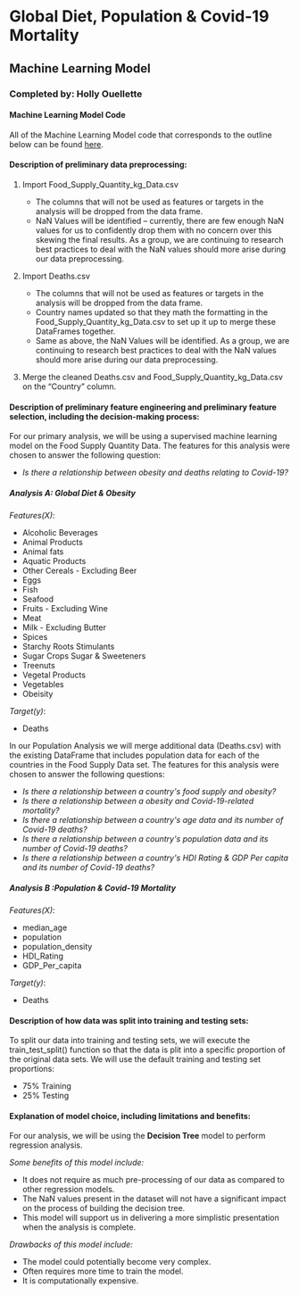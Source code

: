 # Global Diet, Population & Covid-19 Mortality 

## Machine Learning Model
### Completed by: Holly Ouellette 

#### Machine Learning Model Code

All of the Machine Learning Model code that corresponds to the outline below can be found [here](https://github.com/Mikeblanchard/Covid_Project/tree/holly/Machine_Learning). 

#### Description of preliminary data preprocessing:

1.	Import Food_Supply_Quantity_kg_Data.csv

    - The columns that will not be used as features or targets in the analysis will be dropped from the data frame. 
    - NaN Values will be identified – currently, there are few enough NaN values for us to confidently drop them with no concern over this skewing the final results. As a group, we are continuing to research best practices to deal with the NaN values should more arise during our data preprocessing.  

2.	Import Deaths.csv

    - The columns that will not be used as features or targets in the analysis will be dropped from the data frame. 
    - Country names updated so that they math the formatting in the Food_Supply_Quantity_kg_Data.csv to set up it up to merge these DataFrames together. 
    - Same as above, the NaN Values will be identified. As a group, we are continuing to research best practices to deal with the NaN values should more arise during our data preprocessing.  

3.	Merge the cleaned Deaths.csv and Food_Supply_Quantity_kg_Data.csv on the “Country” column.

#### Description of preliminary feature engineering and preliminary feature selection, including the decision-making process:

For our primary analysis, we will be using a supervised machine learning model on the Food Supply Quantity Data. The features for this analysis were chosen to answer the following question:

   - _Is there a relationship between obesity and deaths relating to Covid-19?_

##### Analysis A: Global Diet & Obesity

_Features(X)_:
  - Alcoholic Beverages	
  - Animal Products	
  - Animal fats	
  - Aquatic Products
  - Other Cereals - Excluding Beer	
  - Eggs	
  - Fish
  - Seafood	
  - Fruits - Excluding Wine	
  - Meat	
  - Milk - Excluding Butter	
  - Spices	
  - Starchy Roots Stimulants	
  - Sugar Crops	Sugar & Sweeteners	
  - Treenuts	
  - Vegetal Products	
  - Vegetables
  - Obeisity 

_Target(y)_:
  - Deaths 

In our Population Analysis we will merge additional data (Deaths.csv) with the existing DataFrame that includes population data for each of the countries in the Food Supply Data set. The features for this analysis were chosen to answer the following questions:
  - _Is there a relationship between a country's food supply and obesity?_
  - _Is there a relationship between a obesity and Covid-19-related mortality?_
  - _Is there a relationship between a country's age data and its number of Covid-19 deaths?_
  - _Is there a relationship between a country's population data and its number of Covid-19 deaths?_
  - _Is there a relationship between a country's HDI Rating & GDP Per capita and its number of Covid-19 deaths?_
    
##### Analysis B :Population & Covid-19 Mortality 

_Features(X)_:
  - median_age
  - population
  - population_density
  - HDI_Rating
  - GDP_Per_capita

_Target(y)_:
  - Deaths 
 
#### Description of how data was split into training and testing sets:

To split our data into training and testing sets, we will execute the train_test_split() function so that the data is plit into a specific proportion of the original data sets. We will use the default training and testing set proportions:

  - 75% Training
  - 25% Testing
    
#### Explanation of model choice, including limitations and benefits:

For our analysis, we will be using the **Decision Tree** model to perform regression analysis. 

_Some benefits of this model include:_

 - It does not require as much pre-processing of our data as compared to other regression models.
 - The NaN values present in the dataset will not have a significant impact on the process of building the decision tree. 
 - This model will support us in delivering a more simplistic presentation when the analysis is complete. 

_Drawbacks of this model include:_
 
 - The model could potentially become very complex.
 - Often requires more time to train the model. 
 - It is computationally expensive. 
